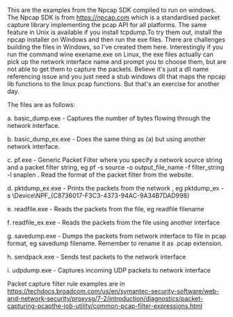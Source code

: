 This are the examples from the Npcap SDK compiled to run on windows. The Npcap SDK is from https://npcap.com which is a standardised packet capture library implementing the pcap API for all platforms. The same feature in Unix is available if you install tcpdump.To try them out, install the npcap installer on Windows and then run the exe files. There are challenges building the files in Windows, so I've created them here. Interestingly if you run the command wine exename.exe on Linux, the exe files actually can pick up the network interface name and prompt you to choose them, but are not able to get them to capture the packets. Believe it's just a dll name referencing issue and you just need a stub windows dll that maps the npcap lib functions to the linux pcap functions. But that's an exercise for another day.

The files are as follows:

a. basic_dump.exe - Captures the number of bytes flowing through the network interface.

b. basic_dump_ex.exe - Does the same thing as (a) but using another network interface.

c. pf.exe - Generic Packet Filter where you specify a network source string and a packet filter string, eg pf -s source -o output_file_name -f filter_string -l snaplen .  Read the format of the packet filter from the website.

d. pktdump_ex.exe - Prints the packets from the network , eg pktdump_ex -s \\Device\\NPF_{C8736017-F3C3-4373-94AC-9A34B7DAD998}

e. readfile.exe - Reads the packets from the file, eg readfile filename

f. readfile_ex.exe - Reads the packets from the file using another interface

g. savedump.exe - Dumps the packets from network interface to file in pcap format, eg savedump filename. Remember to rename it as .pcap extension.

h. sendpack.exe - Sends test packets to the network interface

i. udpdump.exe - Captures incoming UDP packets to network interface

Packet capture filter rule  examples are in https://techdocs.broadcom.com/us/en/symantec-security-software/web-and-network-security/proxysg/7-2/introduction/diagnostics/packet-capturing-pcapthe-job-utility/common-pcap-filter-expressions.html

